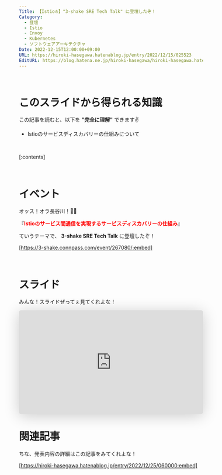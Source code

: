 ```yaml
---
Title: 【Istio⛵️】"3-shake SRE Tech Talk" に登壇したぞ！
Category:
  - 登壇
  - Istio
  - Envoy
  - Kubernetes
  - ソフトウェアアーキテクチャ
Date: 2022-12-15T12:00:00+09:00
URL: https://hiroki-hasegawa.hatenablog.jp/entry/2022/12/15/025523
EditURL: https://blog.hatena.ne.jp/hiroki-hasegawa/hiroki-hasegawa.hatenablog.jp/atom/entry/6801883189101951974
---
```


<br>

# このスライドから得られる知識

この記事を読むと、以下を **"完全に理解"** できます✌️

- Istioのサービスディスカバリーの仕組みについて

<br>

[:contents]

<br>

# イベント

オッス！オラ長谷川！✋🏻

『**<font color="#FF0000">Istioのサービス間通信を実現するサービスディスカバリーの仕組み</font>**』

ていうテーマで、 **3-shake SRE Tech Talk** に登壇したぞ！

[https://3-shake.connpass.com/event/267080/:embed]

<br>

# スライド

みんな！スライドぜってぇ見てくれよな！

<iframe class="speakerdeck-iframe" frameborder="0" src="https://speakerdeck.com/player/5ad89008251f49cca2e0be7a4da36479" title="⛵️ Istioのサービス間通信を実現するサービスディスカバリーの仕組み" allowfullscreen="true" style="border: 0px; background: padding-box padding-box rgba(0, 0, 0, 0.1); margin: 0px; padding: 0px; border-radius: 6px; box-shadow: rgba(0, 0, 0, 0.2) 0px 5px 40px; width: 100%; height: auto; aspect-ratio: 560 / 315;" data-ratio="1.7777777777777777"></iframe>

<br>

# 関連記事

ちな、発表内容の詳細はこの記事をみてくれよな！

[https://hiroki-hasegawa.hatenablog.jp/entry/2022/12/25/060000:embed]

<br>
